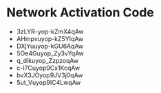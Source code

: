 # Network Activation Code
* 3zLYR-yop-kZmX4qAw
* AHmpvuyop-kZ5YIqAw
* DXjYuuyop-kGU6AqAw
* 5Oe4Guyop_Zy3vYqAw
* q_dikuyop_ZzpzoqAw
* c-l7Cuyop9Cx1KcqAw
* bvX3JOyop9JV3j0qAw
* 5ut_Vuyop9IC4LwqAw